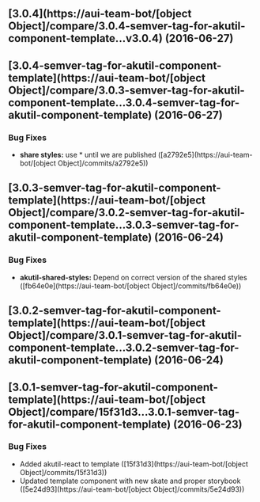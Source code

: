<a name="3.0.4"></a>
## [3.0.4](https://aui-team-bot/[object Object]/compare/3.0.4-semver-tag-for-akutil-component-template...v3.0.4) (2016-06-27)



<a name="3.0.4-semver-tag-for-akutil-component-template"></a>
## [3.0.4-semver-tag-for-akutil-component-template](https://aui-team-bot/[object Object]/compare/3.0.3-semver-tag-for-akutil-component-template...3.0.4-semver-tag-for-akutil-component-template) (2016-06-27)


### Bug Fixes

* **share styles:** use * until we are published ([a2792e5](https://aui-team-bot/[object Object]/commits/a2792e5))



<a name="3.0.3-semver-tag-for-akutil-component-template"></a>
## [3.0.3-semver-tag-for-akutil-component-template](https://aui-team-bot/[object Object]/compare/3.0.2-semver-tag-for-akutil-component-template...3.0.3-semver-tag-for-akutil-component-template) (2016-06-24)


### Bug Fixes

* **akutil-shared-styles:** Depend on correct version of the shared styles ([fb64e0e](https://aui-team-bot/[object Object]/commits/fb64e0e))



<a name="3.0.2-semver-tag-for-akutil-component-template"></a>
## [3.0.2-semver-tag-for-akutil-component-template](https://aui-team-bot/[object Object]/compare/3.0.1-semver-tag-for-akutil-component-template...3.0.2-semver-tag-for-akutil-component-template) (2016-06-24)



<a name="3.0.1-semver-tag-for-akutil-component-template"></a>
## [3.0.1-semver-tag-for-akutil-component-template](https://aui-team-bot/[object Object]/compare/15f31d3...3.0.1-semver-tag-for-akutil-component-template) (2016-06-23)


### Bug Fixes

* Added akutil-react to template ([15f31d3](https://aui-team-bot/[object Object]/commits/15f31d3))
* Updated template component with new skate and proper storybook ([5e24d93](https://aui-team-bot/[object Object]/commits/5e24d93))



